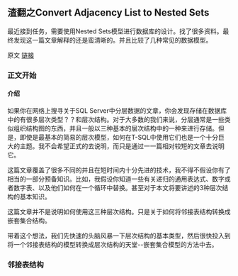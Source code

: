 ## 渣翻之Convert Adjacency List to Nested Sets

最近接到任务，需要使用Nested Sets模型进行数据库的设计。找了很多资料。最终发现这一篇文章解释的还是蛮清晰的。并且比较了几种常见的数据模型。

原文 [链接](https://blogs.msdn.microsoft.com/mvpawardprogram/2012/06/25/hierarchies-convert-adjacency-list-to-nested-sets/)

### 正文开始

#### 介绍

如果你在网络上搜寻关于SQL Server中分层数据的文章，你会发现存储在数据库中的有很多层次类型？？和层次结构。对于大多数的我们来说，分层通常是一些类似组织结构图的东西，并且一般以三种基本的层次结构中的一种来进行存储。但是，即使是最基本的简易的层次模型，如何在T-SQL中使用它们也是一个十分巨大的主题。我不会希望正式的去说明，而只是通过一一篇相对较短的文章去说明它。

这篇文章覆盖了很多不同的并且在短时间内十分先进的技术，我不得不假设你有了相当的一部分预备知识。比如，我假设你知道一些有关递归的通用表达式、数字或者数字表、以及他们如何在一个循环中替换。甚至对于本文将要讲述的3种层次结构的基本知识。

这篇文章并不是说明如何使用这三种层次结构。只是关于如何将邻接表结构转换成嵌套集合结构。

带着这个想法，我们先快速的头脑风暴一下层次结构的基本类型，然后很快投入到将一个邻接表结构的模型转换成层次结构的天堂--嵌套集合模型的方法中去。

### 邻接表结构
